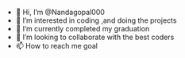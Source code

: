 - 👋 Hi, I’m @Nandagopal000
- 👀 I’m interested in coding ,and doing the projects
- 🌱 I’m currently completed my graduation
- 💞️ I’m looking to collaborate with the best coders
- 📫 How to reach me goal

<!---
Nandagopal000/Nandagopal000 is a ✨ special ✨ repository because its `README.md` (this file) appears on your GitHub profile.
You can click the Preview link to take a look at your changes.
--->
